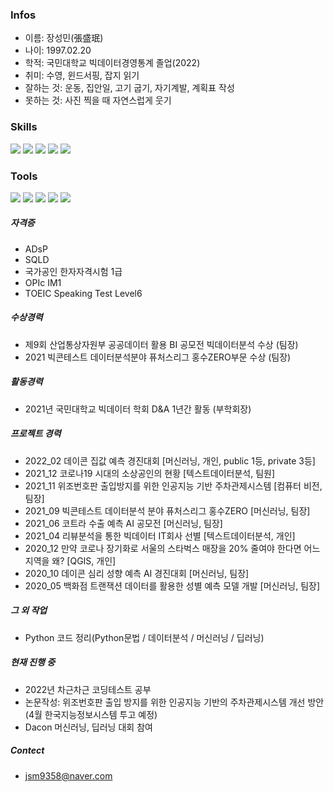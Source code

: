 
### Infos
  - 이름: 장성민(張盛珉)
  - 나이: 1997.02.20
  - 학적: 국민대학교 빅데이터경영통계 졸업(2022)
  - 취미: 수영, 윈드서핑, 잡지 읽기
  - 잘하는 것: 운동, 집안일, 고기 굽기, 자기계발, 계획표 작성 
  - 못하는 것: 사진 찍을 때 자연스럽게 웃기


### Skills
 <img src="https://img.shields.io/badge/python-3776AB?&logo=Python&logoColor=ffffff"/> <img src="https://img.shields.io/badge/PyTorch-EE4C2C?&logo=PyTorch&logoColor=ffffff"/> <img src="https://img.shields.io/badge/ScikitLearn-F7931E?&logo=scikit-learn&logoColor=ffffff"/> <img src="https://img.shields.io/badge/Pandas-150458?&logo=pandas&logoColor=ffffff"/> <img src="https://img.shields.io/badge/Numpy-013243?&logo=NumPy&logoColor=ffffff"/>



### Tools
<img src="https://img.shields.io/badge/Jupyter-F37626?&logo=Jupyter&logoColor=ffffff"/> <img src="https://img.shields.io/badge/GitHub-181717?&logo=GitHub&logoColor=ffffff"/> <img src="https://img.shields.io/badge/Atom-66595C?&logo=Atom&logoColor=ffffff"/> <img src="https://img.shields.io/badge/Slack-4A154B?&logo=Slack&logoColor=ffffff"/> <img src="https://img.shields.io/badge/Notion-000000?}&logo=Notion&logoColor=ffffff"/>


##### **자격증**
 - ADsP
 - SQLD
 - 국가공인 한자자격시험 1급
 - OPIc IM1
 - TOEIC Speaking Test Level6

##### **수상경력**
 - 제9회 산업통상자원부 공공데이터 활용 BI 공모전 빅데이터분석 수상 (팀장)
 - 2021 빅콘테스트 데이터분석분야 퓨처스리그 홍수ZERO부문 수상 (팀장)


##### **활동경력**
 - 2021년 국민대학교 빅데이터 학회 D&A 1년간 활동 (부학회장)


##### **프로젝트 경력**
 - 2022_02 데이콘 집값 예측 경진대회 [머신러닝, 개인, public 1등, private 3등]
 - 2021_12 코로나19 시대의 소상공인의 현황 [텍스트데이터분석, 팀원]
 - 2021_11 위조번호판 출입방지를 위한 인공지능 기반 주차관제시스템 [컴퓨터 비전, 팀장]
 - 2021_09 빅콘테스트 데이터분석 분야 퓨처스리그 홍수ZERO [머신러닝, 팀장]
 - 2021_06 코트라 수출 예측 AI 공모전 [머신러닝, 팀장]
 - 2021_04 리뷰분석을 통한 빅데이터 IT회사 선별 [텍스트데이터분석, 개인]
 - 2020_12 만약 코로나 장기화로 서울의 스타벅스 매장을 20% 줄여야 한다면 어느 지역을 왜? [QGIS, 개인]
 - 2020_10 데이콘 심리 성향 예측 AI 경진대회 [머신러닝, 팀장]
 - 2020_05 백화점 트랜잭션 데이터를 활용한 성별 예측 모델 개발 [머신러닝, 팀장]

##### **그 외 작업**
 - Python 코드 정리(Python문법 / 데이터분석 / 머신러닝 / 딥러닝)

##### **현재 진행 중**
 - 2022년 차근차근 코딩테스트 공부
 - 논문작성: 위조번호판 출입 방지를 위한 인공지능 기반의 주차관제시스템 개선 방안 (4월 한국지능정보시스템 투고 예정)
 - Dacon 머신러닝, 딥러닝 대회 참여


##### **Contect**
 - jsm9358@naver.com
